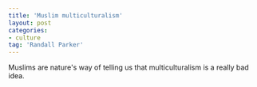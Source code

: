 ```yaml
---
title: 'Muslim multiculturalism'
layout: post
categories:
- culture
tag: 'Randall Parker'
---
```


Muslims are nature's way of telling us that multiculturalism is a really bad idea.
